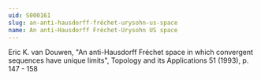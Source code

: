 ```yaml
---
uid: S000161
slug: an-anti-hausdorff-fréchet-urysohn-us-space
name: An anti-Hausdorff Fréchet-Urysohn US space
---
```

Eric K. van Douwen, "An anti-Hausdorff Fréchet space in which convergent sequences have unique limits", Topology and its Applications 51 (1993), p. 147 - 158

